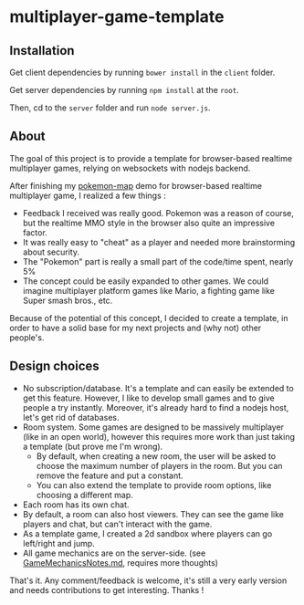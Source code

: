 multiplayer-game-template
=========================

## Installation

Get client dependencies by running `bower install` in the `client` folder.

Get server dependencies by running `npm install` at the `root`.

Then, cd to the `server` folder and run `node server.js`.

## About

The goal of this project is to provide a template for browser-based realtime multiplayer games, relying on websockets with nodejs backend.

After finishing my [pokemon-map](https://github.com/Owumaro/pokemon-map) demo for browser-based realtime multiplayer game, I realized a few things :
* Feedback I received was really good. Pokemon was a reason of course, but the realtime MMO style in the browser also quite an impressive factor.
* It was really easy to "cheat" as a player and needed more brainstorming about security.
* The "Pokemon" part is really a small part of the code/time spent, nearly 5%
* The concept could be easily expanded to other games. We could imagine multiplayer platform games like Mario, a fighting game like Super smash bros., etc.

Because of the potential of this concept, I decided to create a template, in order to have a solid base for my next projects and (why not) other people's.

## Design choices

* No subscription/database. It's a template and can easily be extended to get this feature. However, I like to develop small games and to give people a try instantly. Moreover, it's already hard to find a nodejs host, let's get rid of databases.
* Room system. Some games are designed to be massively multiplayer (like in an open world), however this requires more work than just taking a template (but prove me I'm wrong).
  * By default, when creating a new room, the user will be asked to choose the maximum number of players in the room. But you can remove the feature and put a constant.
  * You can also extend the template to provide room options, like choosing a different map.
* Each room has its own chat. 
* By default, a room can also host viewers. They can see the game like players and chat, but can't interact with the game.
* As a template game, I created a 2d sandbox where players can go left/right and jump.
* All game mechanics are on the server-side. (see [GameMechanicsNotes.md](https://github.com/Owumaro/multiplayer-game-template/blob/master/GameMechanicsNotes.md), requires more thoughts)

That's it. Any comment/feedback is welcome, it's still a very early version and needs contributions to get interesting. Thanks !
